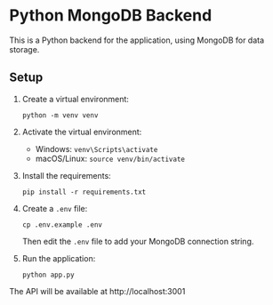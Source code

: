 
# Python MongoDB Backend

This is a Python backend for the application, using MongoDB for data storage.

## Setup

1. Create a virtual environment:
   ```
   python -m venv venv
   ```

2. Activate the virtual environment:
   - Windows: `venv\Scripts\activate`
   - macOS/Linux: `source venv/bin/activate`

3. Install the requirements:
   ```
   pip install -r requirements.txt
   ```

4. Create a `.env` file:
   ```
   cp .env.example .env
   ```
   
   Then edit the `.env` file to add your MongoDB connection string.

5. Run the application:
   ```
   python app.py
   ```

The API will be available at http://localhost:3001
